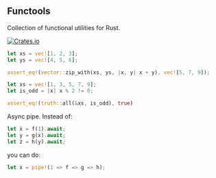 ## Functools

Collection of functional utilities for Rust.

[![Crates.io][crates-badge]][crates-url]

[crates-badge]: https://img.shields.io/crates/v/ftools.svg
[crates-url]: https://crates.io/crates/ftools

```rust
let xs = vec![1, 2, 3];
let ys = vec![4, 5, 6];

assert_eq!(vector::zip_with(xs, ys, |x, y| x + y), vec![5, 7, 9]);
```

```rust
let xs = vec![1, 3, 5, 7, 9];
let is_odd = |x| x % 2 != 0;

assert_eq!(truth::all(&xs, is_odd), true)
```

Async pipe. Instead of:

```rust
let x = f(1).await;
let y = g(x).await;
let z = h(y).await;
```

you can do:
```rust
let x = pipe!(1 => f => g => h);
```